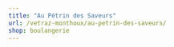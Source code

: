 ```yaml
---
title: "Au Pétrin des Saveurs"
url: /vetraz-monthoux/au-petrin-des-saveurs/
shop: boulangerie
---
```

